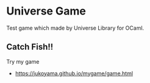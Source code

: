# Universe Game

Test game which made by Universe Library for OCaml.

## Catch Fish!!

 Try my game

 - https://jukoyama.github.io/mygame/game.html
